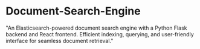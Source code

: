 # Document-Search-Engine
"An Elasticsearch-powered document search engine with a Python Flask backend and React frontend. Efficient indexing, querying, and user-friendly interface for seamless document retrieval."
